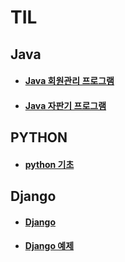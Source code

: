 # TIL
## Java
* #### [Java 회원관리 프로그램](https://github.com/jinjaehyuk/TIL/tree/main/java)
* #### [Java 자판기 프로그램](https://github.com/jinjaehyuk/TIL/tree/main/vendingMachine) 

## PYTHON
* #### [python 기초](https://github.com/jinjaehyuk/TIL/tree/jin/PYTHON/)
 
## Django
* #### [Django](https://github.com/jinjaehyuk/TIL/tree/jin/Django/)
* #### [Django 예제](https://github.com/jinjaehyuk/TIL/tree/jin/Django/Django_example/django_example.md)
 

